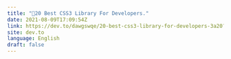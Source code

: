 ```yaml
---
title: "🚀20 Best CSS3 Library For Developers."
date: 2021-08-09T17:09:54Z
link: https://dev.to/dawgswqe/20-best-css3-library-for-developers-3a20?utm_medium=RSS&utm_source=news.12bit.vn
site: dev.to
language: English
draft: false
---
```

